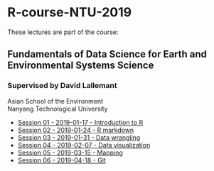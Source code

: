 # R-course-NTU-2019

These lectures are part of the course:

## Fundamentals of Data Science for Earth and Environmental Systems Science
### Supervised by David Lallemant

Asian School of the Environment  
Nanyang Technological University

* [Session 01 - 2019-01-17 - Introduction to R](https://vaulot.github.io/course-ntu-data-science-2019/R-session-01-intro.html)
* [Session 02 - 2019-01-24 - R markdown](https://vaulot.github.io/course-ntu-data-science-2019/R-session-02-markdown.html)
* [Session 03 - 2019-01-31 - Data wrangling](https://vaulot.github.io/course-ntu-data-science-2019/R-session-03-data_wrangling.html)
* [Session 04 - 2019-02-07 - Data visualization](https://vaulot.github.io/course-ntu-data-science-2019/R-session-04-data_visualization.html)
* [Session 05 - 2019-03-15 - Mapping](https://vaulot.github.io/course-ntu-data-science-2019/R-session-05-mapping.html)
* [Session 06 - 2019-04-18 - Git](https://vaulot.github.io/course-ntu-data-science-2019/R-session-06-Git.html)
